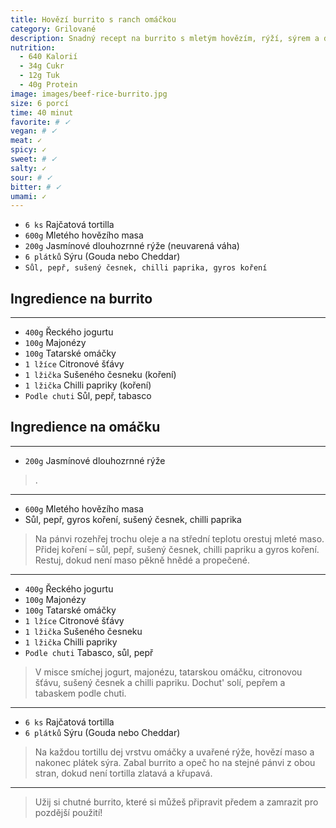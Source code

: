 ```yaml
---
title: Hovězí burrito s ranch omáčkou
category: Grilované
description: Snadný recept na burrito s mletým hovězím, rýží, sýrem a domácí pikantní jogurtovou omáčkou. Ideální pro přípravu předem.
nutrition:
  - 640 Kalorií
  - 34g Cukr
  - 12g Tuk
  - 40g Protein
image: images/beef-rice-burrito.jpg
size: 6 porcí
time: 40 minut
favorite: # ✓
vegan: # ✓
meat: ✓
spicy: ✓
sweet: # ✓
salty: ✓
sour: # ✓
bitter: # ✓
umami: ✓
---
```


* `6 ks` Rajčatová tortilla
* `600g` Mletého hovězího masa
* `200g` Jasmínové dlouhozrnné rýže (neuvarená váha)
* `6 plátků` Sýru (Gouda nebo Cheddar)
* `Sůl, pepř, sušený česnek, chilli paprika, gyros koření`

## **Ingredience na burrito**

---

* `400g` Řeckého jogurtu
* `100g` Majonézy
* `100g` Tatarské omáčky
* `1 lžíce` Citronové šťávy
* `1 lžička` Sušeného česneku (koření)
* `1 lžička` Chilli papriky (koření)
* `Podle chuti` Sůl, pepř, tabasco

## **Ingredience na omáčku**

---

* `200g` Jasmínové dlouhozrnné rýže

> .

---

* `600g` Mletého hovězího masa
* Sůl, pepř, gyros koření, sušený česnek, chilli paprika

> Na pánvi rozehřej trochu oleje a na střední teplotu orestuj mleté maso. Přidej koření – sůl, pepř, sušený česnek, chilli papriku a gyros koření. Restuj, dokud není maso pěkně hnědé a propečené.

---

* `400g` Řeckého jogurtu
* `100g` Majonézy
* `100g` Tatarské omáčky
* `1 lžíce` Citronové šťávy
* `1 lžička` Sušeného česneku
* `1 lžička` Chilli papriky
* `Podle chuti` Tabasco, sůl, pepř

> V misce smíchej jogurt, majonézu, tatarskou omáčku, citronovou šťávu, sušený česnek a chilli papriku. Dochut' solí, pepřem a tabaskem podle chuti.

---

* `6 ks` Rajčatová tortilla
* `6 plátků` Sýru (Gouda nebo Cheddar)

> Na každou tortillu dej vrstvu omáčky a uvařené rýže, hovězí maso a nakonec plátek sýra. Zabal burrito a opeč ho na stejné pánvi z obou stran, dokud není tortilla zlatavá a křupavá.

---

> Užij si chutné burrito, které si můžeš připravit předem a zamrazit pro pozdější použití!
